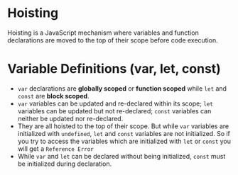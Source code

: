 # Hoisting

Hoisting is a JavaScript mechanism where variables and function declarations are moved to the top of their scope before code execution.

# Variable Definitions (var, let, const)

- `var` declarations are **globally scoped** or **function scoped** while `let` and `const` are **block scoped**.
- `var` variables can be updated and re-declared within its scope; `let` variables can be updated but not re-declared; `const` variables can neither be updated nor re-declared.
- They are all hoisted to the top of their scope. But while `var` variables are initialized with `undefined`, `let` and `const` variables are not initialized. So if you try to access the variables which are initialized with `let` or `const` you will get a `Reference Error`
- While `var` and `let` can be declared without being initialized, `const` must be initialized during declaration.
